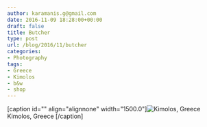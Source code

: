 ```yaml
---
author: karamanis.g@gmail.com
date: 2016-11-09 18:28:00+00:00
draft: false
title: Butcher
type: post
url: /blog/2016/11/butcher
categories:
- Photography
tags:
- Greece
- Kimolos
- b&w
- shop
---
```


[caption id="" align="alignnone" width="1500.0"]![ Kimolos, Greece ](https://images.squarespace-cdn.com/content/v1/4f3f61bae4b063b909445965/1477823903382-VJT3CVI8V9SQ8E2NHNN5/ke17ZwdGBToddI8pDm48kFWxnDtCdRm2WA9rXcwtIYR7gQa3H78H3Y0txjaiv_0fDoOvxcdMmMKkDsyUqMSsMWxHk725yiiHCCLfrh8O1z5QPOohDIaIeljMHgDF5CVlOqpeNLcJ80NK65_fV7S1UcTSrQkGwCGRqSxozz07hWZrYGYYH8sg4qn8Lpf9k1pYMHPsat2_S1jaQY3SwdyaXg/image-asset.jpeg?format=original)
 Kimolos, Greece [/caption]
